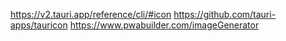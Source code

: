 https://v2.tauri.app/reference/cli/#icon
https://github.com/tauri-apps/tauricon
https://www.pwabuilder.com/imageGenerator
